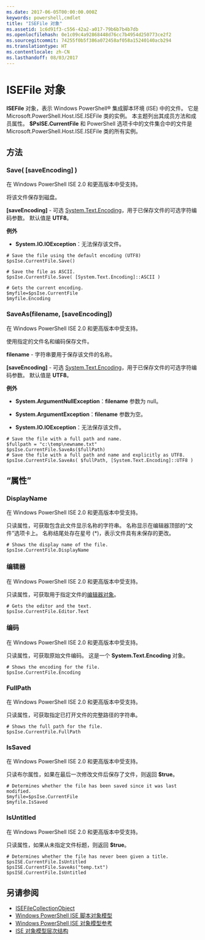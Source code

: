 ```yaml
---
ms.date: 2017-06-05T00:00:00.000Z
keywords: powershell,cmdlet
title: "ISEFile 对象"
ms.assetid: 1c6d91f3-c556-42a2-a017-79b6b7b4b7db
ms.openlocfilehash: 0e1c09c4a92868448d76cc7b4954d250773ce2f2
ms.sourcegitcommit: 74255f0b5f386a072458af058a15240140acb294
ms.translationtype: HT
ms.contentlocale: zh-CN
ms.lasthandoff: 08/03/2017
---
```

# <a name="the-isefile-object"></a>ISEFile 对象
  **ISEFile** 对象，表示 Windows PowerShell® 集成脚本环境 (ISE) 中的文件。 它是 Microsoft.PowerShell.Host.ISE.ISEFile 类的实例。 本主题列出其成员方法和成员属性。 **$PsISE.CurrentFile** 和 PowerShell 选项卡中的文件集合中的文件是 Microsoft.PowerShell.Host.ISE.ISEFile 类的所有实例。

## <a name="methods"></a>方法

###  <a name="save-override"></a> Save\( \[saveEncoding\] \)
  在 Windows PowerShell ISE 2.0 和更高版本中受支持。 

 将该文件保存到磁盘。

 **\[saveEncoding\]** - 可选 [System.Text.Encoding](http://msdn.microsoft.com/library/system.text.encoding.aspx)，用于已保存文件的可选字符编码参数。 默认值是 **UTF8**。

 **例外**
 -   **System.IO.IOException**：无法保存该文件。

```
# Save the file using the default encoding (UTF8)
$psIse.CurrentFile.Save()

# Save the file as ASCII.
$psIse.CurrentFile.Save( [System.Text.Encoding]::ASCII )

# Gets the current encoding.
$myfile=$psIse.CurrentFile
$myfile.Encoding

```

###  <a name="saveas"></a> SaveAs\(filename, \[saveEncoding\]\)
  在 Windows PowerShell ISE 2.0 和更高版本中受支持。 

 使用指定的文件名和编码保存文件。

 **filename** - 字符串要用于保存该文件的名称。

 **\[saveEncoding\]** - 可选 [System.Text.Encoding](http://msdn.microsoft.com/library/system.text.encoding.aspx)，用于已保存文件的可选字符编码参数。 默认值是 **UTF8**。

 **例外**
 -   **System.ArgumentNullException**：**filename** 参数为 null。

-   **System.ArgumentException**：**filename** 参数为空。

-   **System.IO.IOException**：无法保存该文件。

```
# Save the file with a full path and name. 
$fullpath = "c:\temp\newname.txt"
$psIse.CurrentFile.SaveAs($fullPath) 
# Save the file with a full path and name and explicitly as UTF8. 
$psIse.CurrentFile.SaveAs( $fullPath, [System.Text.Encoding]::UTF8 )

```

## <a name="properties"></a>“属性”

###  <a name="Displayname"></a> DisplayName
  在 Windows PowerShell ISE 2.0 和更高版本中受支持。 

 只读属性，可获取包含此文件显示名称的字符串。 名称显示在编辑器顶部的“文件”选项卡上。 名称结尾处存在星号 \(\*\)，表示文件具有未保存的更改。

```
# Shows the display name of the file.
$psIse.CurrentFile.DisplayName

```

###  <a name="Editor"></a>编辑器
  在 Windows PowerShell ISE 2.0 和更高版本中受支持。 

 只读属性，可获取用于指定文件的[编辑器对象](The-ISEEditor-Object.md)。

```
# Gets the editor and the text.
$psIse.CurrentFile.Editor.Text

```

###  <a name="Encoding"></a>编码
  在 Windows PowerShell ISE 2.0 和更高版本中受支持。 

 只读属性，可获取原始文件编码。 这是一个 **System.Text.Encoding** 对象。

```
# Shows the encoding for the file. 
$psIse.CurrentFile.Encoding

```

###  <a name="FullPath"></a> FullPath
  在 Windows PowerShell ISE 2.0 和更高版本中受支持。 

 只读属性，可获取指定已打开文件的完整路径的字符串。

```
# Shows the full path for the file. 
$psIse.CurrentFile.FullPath

```

###  <a name="IsSaved"></a> IsSaved
  在 Windows PowerShell ISE 2.0 和更高版本中受支持。 

 只读布尔属性，如果在最后一次修改文件后保存了文件，则返回 **$true**。

```
# Determines whether the file has been saved since it was last modified.
$myfile=$psIse.CurrentFile
$myfile.IsSaved

```

###  <a name="IsUntitled"></a> IsUntitled
  在 Windows PowerShell ISE 2.0 和更高版本中受支持。 

 只读属性，如果从未指定文件标题，则返回 **$true**。

```
# Determines whether the file has never been given a title.
$psISE.CurrentFile.IsUntitled
$psISE.CurrentFile.SaveAs("temp.txt")
$psISE.CurrentFile.IsUntitled

```

## <a name="see-also"></a>另请参阅
- [ISEFileCollectionObject](The-ISEFileCollection-Object.md) 
- [Windows PowerShell ISE 脚本对象模型](The-Windows-PowerShell-ISE-Scripting-Object-Model.md) 
- [Windows PowerShell ISE 对象模型参考](Windows-PowerShell-ISE-Object-Model-Reference.md) 
- [ISE 对象模型层次结构](The-ISE-Object-Model-Hierarchy.md)

  
